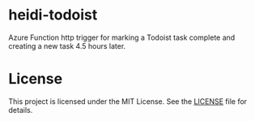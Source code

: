 # heidi-todoist

Azure Function http trigger for marking a Todoist task complete and creating a new task 4.5 hours later.

# License

This project is licensed under the MIT License. See the [LICENSE](LICENSE) file for details.